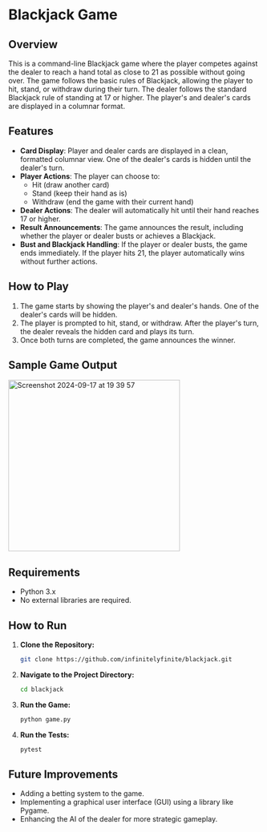 # Blackjack Game

## Overview
This is a command-line Blackjack game where the player competes against the dealer to reach a hand total as close to 21 as possible without going over. The game follows the basic rules of Blackjack, allowing the player to hit, stand, or withdraw during their turn. The dealer follows the standard Blackjack rule of standing at 17 or higher. The player's and dealer's cards are displayed in a columnar format.

## Features
- **Card Display**: Player and dealer cards are displayed in a clean, formatted columnar view. One of the dealer's cards is hidden until the dealer's turn.
- **Player Actions**: The player can choose to:
  - Hit (draw another card)
  - Stand (keep their hand as is)
  - Withdraw (end the game with their current hand)
- **Dealer Actions**: The dealer will automatically hit until their hand reaches 17 or higher.
- **Result Announcements**: The game announces the result, including whether the player or dealer busts or achieves a Blackjack.
- **Bust and Blackjack Handling**: If the player or dealer busts, the game ends immediately. If the player hits 21, the player automatically wins without further actions.

## How to Play
1. The game starts by showing the player's and dealer's hands. One of the dealer's cards will be hidden.
2. The player is prompted to hit, stand, or withdraw. After the player's turn, the dealer reveals the hidden card and plays its turn.
3. Once both turns are completed, the game announces the winner.

## Sample Game Output
<img width="342" alt="Screenshot 2024-09-17 at 19 39 57" src="https://github.com/user-attachments/assets/33b5ed4d-656d-4107-9ada-e7aed4388cc6">

## Requirements
- Python 3.x
- No external libraries are required.

## How to Run
1. **Clone the Repository:**
    ```bash
    git clone https://github.com/infinitelyfinite/blackjack.git
    ```

2. **Navigate to the Project Directory:**
    ```bash
    cd blackjack
    ```

3. **Run the Game:**
    ```bash
    python game.py
    ```

4. **Run the Tests:**
     ```bash
    pytest
    ```

## Future Improvements
- Adding a betting system to the game.
- Implementing a graphical user interface (GUI) using a library like Pygame.
- Enhancing the AI of the dealer for more strategic gameplay.

